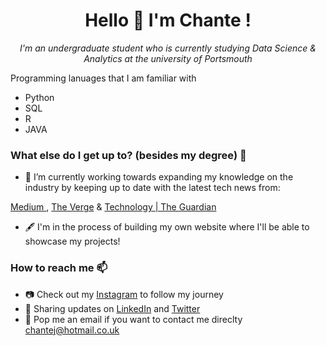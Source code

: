 
<h1 align=center>
 Hello 👋 I'm Chante !
  </h1>
  


<p align=center> 
<i> I'm an undergraduate student who is currently studying Data Science & Analytics at the university of Portsmouth
  <p align=center>
 </i></p>
</p>


Programming lanuages that I am familiar with 
- Python 
- SQL 
- R 
- JAVA

### What else do I get up to? (besides my degree) 👀
  
- 🌱 I’m currently working towards expanding my knowledge on the industry by keeping up to date with the latest tech news from:

[Medium ]( https://medium.com/), [The Verge](https://www.theverge.com/) & [Technology | The Guardian](https://www.theguardian.com/uk/technology)

- 🖋️ I'm in the process of building my own website where I'll be able to showcase my projects!


### How to reach me 📫
- 📷 Check out my [Instagram](www.) to follow my journey 
- 📳 Sharing updates on [LinkedIn](www.) and [Twitter](www.)
- 📧 Pop me an email if you want to contact me direclty [chantej@hotmail.co.uk](chantej@hotmail.co.uk)





